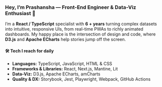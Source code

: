 ### Hey, I’m Prashansha — Front-End Engineer & Data-Viz Enthusiast 🚀

I’m a **React / TypeScript** specialist with **6 + years** turning complex datasets into intuitive, responsive UIs, from real-time PWAs to richly animated dashboards. My happy place is the intersection of design and code, where **D3.js** and **Apache ECharts** help stories jump off the screen.

#### 🛠  Tech I reach for daily  
- **Languages:** TypeScript, JavaScript, HTML & CSS  
- **Frameworks & Libraries:** React, Next.js, Mantine, Lit  
- **Data-Viz:** D3.js, Apache ECharts, amCharts  
- **Quality & DX:** Storybook, Jest, Playwright, Webpack, GitHub Actions 
